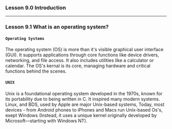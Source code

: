 ### Lesson 9.0 Introduction

---

### Lesson 9.1 What is an operating system?

#### `Operating Systems`

The operating system (OS) is more than it's visible graphical user interface (GUI). It supports applications through core functions like device drivers, networking, and file access. It also includes utilities like a calculator or calendar. The OS's kernal is its core, managing hardware and critical functions behind the scenes.

#### `UNIX`

Unix is a foundational operating system developed in the 1970s, known for its portability due to being written in C. It inspired many modern systems. Linux, and BDS, used by Apple are major Unix-based systems, Today, most devices - from Android phones to iPhones and Macs run Unix-based Os's, exept Windows (Instead, it uses a unique kernel originally developed by Microsoft—starting with Windows NT).
